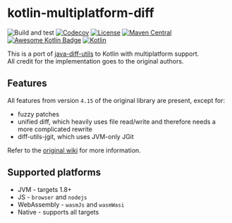# kotlin-multiplatform-diff

![Build and test](https://github.com/petertrr/kotlin-multiplatform-diff/workflows/Build%20and%20test/badge.svg)
[![Codecov](https://codecov.io/gh/petertrr/kotlin-multiplatform-diff/branch/main/graph/badge.svg)](https://codecov.io/gh/petertrr/kotlin-multiplatform-diff)
[![License](https://img.shields.io/github/license/petertrr/kotlin-multiplatform-diff)](https://github.com/petertrr/kotlin-multiplatform-diff/blob/main/LICENSE)
[![Maven Central](https://img.shields.io/maven-central/v/io.github.petertrr/kotlin-multiplatform-diff)](https://mvnrepository.com/artifact/io.github.petertrr)
[![Awesome Kotlin Badge](https://kotlin.link/awesome-kotlin.svg)](https://github.com/KotlinBy/awesome-kotlin)
[![Kotlin](https://img.shields.io/badge/kotlin-2.1.20-blue.svg?logo=kotlin)](http://kotlinlang.org)

This is a port of [java-diff-utils](https://github.com/java-diff-utils/java-diff-utils) to Kotlin with multiplatform support.  
All credit for the implementation goes to the original authors.

## Features

All features from version `4.15` of the original library are present, except for:

- fuzzy patches
- unified diff, which heavily uses file read/write and therefore needs a more complicated rewrite
- diff-utils-jgit, which uses JVM-only JGit

Refer to the [original wiki][1] for more information.

## Supported platforms

- JVM - targets 1.8+
- JS - `browser` and `nodejs`
- WebAssembly - `wasmJs` and `wasmWasi`
- Native - supports all targets

[1]: https://github.com/java-diff-utils/java-diff-utils/wiki
